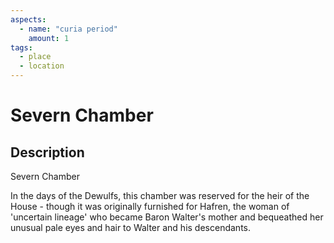 ```yaml
---
aspects: 
  - name: "curia period"
    amount: 1
tags:
  - place
  - location
---
```


# Severn Chamber

## Description
Severn Chamber

In the days of the Dewulfs, this chamber was reserved for the heir of the House - though it was originally furnished for Hafren, the woman of 'uncertain lineage' who became Baron Walter's mother and bequeathed her unusual pale eyes and hair to Walter and his descendants.